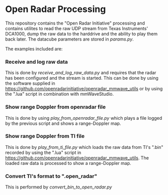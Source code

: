 # Open Radar Processing
This repository contains the "Open Radar Initiative" processing and contains utilites to read the raw UDP stream from Texas Instruments' DCA1000, dump the raw data to the harddrive and the ability to play them back later. 
The datacube parameters are stored in _params.py_. 

The examples included are:
### Receive and log raw data
This is done by _receive_and_log_raw_data.py_ and requires that the radar has been configured and the stream is started. 
This can be done by using the software supplied in https://github.com/openradarinitiative/openradar_mmwave_utils or by using the ".lua" script in combination with mmWaveStudio.

### Show range Doppler from openradar file
This is done by using _play_from_openradar_file.py_ which plays a file logged by the previous script and shows a range-Doppler map.

### Show range Doppler from TI file
This is done by _play_from_ti_file.py_ which loads the raw data from TI's ".bin" recorded by using the ".lua" script in https://github.com/openradarinitiative/openradar_mmwave_utils.
The loaded raw data is processed to show a range-Doppler map. 

### Convert TI's format to ".open_radar"
This is performed by _convert_bin_to_open_radar.py_
